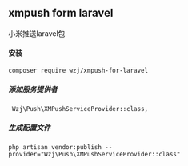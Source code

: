 ## xmpush form laravel 

小米推送laravel包


#### 安装

	composer require wzj/xmpush-for-laravel


##### 添加服务提供者

	 Wzj\Push\XMPushServiceProvider::class,


#####  生成配置文件

	php artisan vendor:publish --provider="Wzj\Push\XMPushServiceProvider::class"